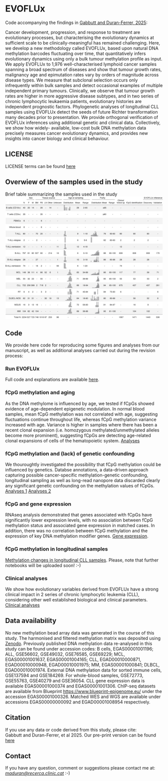 # EVOFLUx

Code accompanying the findings in [Gabbutt and Duran-Ferrer, 2025](https://www.medrxiv.org/content/10.1101/2023.11.10.23298336v2):

Cancer development, progression, and response to treatment are evolutionary processes, but characterising the evolutionary dynamics at sufficient scale to be clinically-meaningful has remained challenging. Here, we develop a new methodology called EVOFLUx, based upon natural DNA methylation barcodes fluctuating over time, that quantitatively infers evolutionary dynamics using only a bulk tumour methylation profile as input. We apply EVOFLUx to 1,976 well-characterised lymphoid cancer samples spanning a broad spectrum of diseases and show that tumour growth rates, malignancy age and epimutation rates vary by orders of magnitude across disease types. We measure that subclonal selection occurs only infrequently within bulk samples and detect occasional examples of multiple independent primary tumours. Clinically, we observe that tumour growth rates are higher in more aggressive disease subtypes, and in two series of chronic lymphocytic leukaemia patients, evolutionary histories are independent prognostic factors. Phylogenetic analyses of longitudinal CLL samples using EVOFLUx detect the seeds of future Richter transformation many decades prior to presentation. We provide orthogonal verification of EVOFLUx inferences using additional genetic and clinical data. Collectively, we show how widely- available, low-cost bulk DNA methylation data precisely measures cancer evolutionary dynamics, and provides new insights into cancer biology and clinical behaviour.

## LICENSE
LICENSE terms can be found [here](https://github.com/CalumGabbutt/evoflux/blob/main/LICENSE)

## Overwiew of the samples used in the study

Brief table summarizing the samples used in the study
![](images/Table.png)


## Code
We provide here code for reproducing some figures and analyses from our manuscript, as well as additional analyses carried out during the revision process:

### Run EVOFLUx
Full code and explanations are available [here](https://github.com/CalumGabbutt/evoflux).

### fCpG methylation and aging
As the DNA methylome is influenced by age, we tested if fCpGs showed evidence of age-dependent epigenetic modulation. In normal blood samples, mean fCpG methylation was not correlated with age, suggesting fluctuations continue throughout life, whereas fCpG methylation variance increased with age. Variance is higher in samples where there has been a recent clonal expansion (i.e. homozygous methylated/unmethylated alleles become more prominent), suggesting fCpGs are detecting age-related clonal expansions of cells of the hematopoietic system.
[Analyses]()

### fCpG methylation and (lack) of genetic confounding
We thouroughtly investigated the possibility that fCpG methylation could be influenced by genetics. Databse annotations, a data-driven approach capturing possible cancer-specific methylation-genetic confounding, longitudinal sampling as well as long-read nanopore data discarded clearly any significant genetic confounding on the methylation values of fCpGs.
[Analyses 1]()
[Analyses 2]()

### fCpG and gene expression
RNAseq analysis demonstrated that genes associated with fCpGs have significantly lower expression levels, with no association between fCpG methylation status and associated gene expression in matched cases. In addition, there was no correlation between fCpG methylation and the expression of key DNA methylation modifier genes.
[Gene expression](https://duran-ferrerm.github.io/evoflux/Data_source_Fig.1G.html).

### fCpG methylation in longitudinal samples
[Methylation changes in longitudinal CLL samples](https://duran-ferrerm.github.io/evoflux/Data_source_Fig.4AB.html).
Please, note that further notebooks will be uploaded soon! :-)

### Clinical analyses
We show how evolutionary variables derived from EVOFLUx have a strong clinical impact in 2 series of chronic lymphocytic leukemia (CLL), considering other well established biological and clinical parameters.
[Clinical analyses](https://duran-ferrerm.github.io/evoflux/Data_source_Fig.5.html)


## Data availability
No new methylation bead array data was generated in the course of this study. The harmonised and filtered methylation matrix was deposited using [Zenodo](https://doi.org/10.5281/zenodo.15479736).
Previously published DNA methylation data re-analysed in this study can be found under accession codes: 
B cells, EGAS00001001196; ALL, GSE56602, GSE49032, GSE76585, GSE69229; MCL, EGAS00001001637, EGAS00001004165; CLL, EGAD00010000871, EGAD00010000948, EGAD00010001975; MM, EGAS00001000841; DLBCL, EGAD00010001974. External DNA methylation data for sorted immune cells, GSE137594 and GSE184269. For whole-blood samples, GSE72773, GSE55763, GSE40279 and GSE36054.
CLL gene expression data is available EGAS00001000374 and EGAS00001001306. 
ChIP-seq datasets are available from Blueprint https://www.blueprint-epigenome.eu/ under the accession EGAS00001000326. 
Matched WES and WGS are available under accessions EGAS00000000092 and EGAD00001008954 respectively. 

## Citation
If you use any data or code derived from this study, please cite:<br />
Gabbutt and Duran-Ferrer, et al 2025. Our pre-print version can be found [here](https://www.medrxiv.org/content/10.1101/2023.11.10.23298336v2)

## Contact
If you have any question, comment or suggestions please contact me at: *maduran@recerca.clinic.cat* :-)
